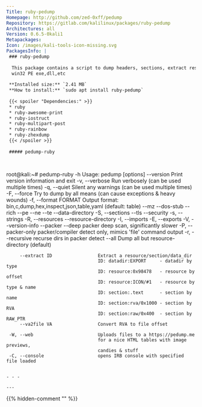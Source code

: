 ```yaml
---
Title: ruby-pedump
Homepage: http://github.com/zed-0xff/pedump
Repository: https://gitlab.com/kalilinux/packages/ruby-pedump
Architectures: all
Version: 0.6.5-0kali1
Metapackages: 
Icon: /images/kali-tools-icon-missing.svg
PackagesInfo: |
 ### ruby-pedump
 
  This package contains a script to dump headers, sections, extract resources of
  win32 PE exe,dll,etc
 
 **Installed size:** `2.41 MB`  
 **How to install:** `sudo apt install ruby-pedump`  
 
 {{< spoiler "Dependencies:" >}}
 * ruby
 * ruby-awesome-print
 * ruby-iostruct 
 * ruby-multipart-post 
 * ruby-rainbow
 * ruby-zhexdump 
 {{< /spoiler >}}
 
 ##### pedump-ruby
 
 
 ```
 root@kali:~# pedump-ruby -h
 Usage: pedump [options]
         --version                    Print version information and exit
     -v, --verbose                    Run verbosely
                                      (can be used multiple times)
     -q, --quiet                      Silent any warnings
                                      (can be used multiple times)
     -F, --force                      Try to dump by all means
                                      (can cause exceptions & heavy wounds)
     -f, --format FORMAT              Output format: bin,c,dump,hex,inspect,json,table,yaml
                                      (default: table)
         --mz
         --dos-stub
         --rich
         --pe
         --ne
         --te
         --data-directory
     -S, --sections
         --tls
         --security
     -s, --strings
     -R, --resources
         --resource-directory
     -I, --imports
     -E, --exports
     -V, --version-info
         --packer
         --deep                       packer deep scan, significantly slower
     -P, --packer-only                packer/compiler detect only,
                                      mimics 'file' command output
     -r, --recursive                  recurse dirs in packer detect
         --all                        Dump all but resource-directory (default)
 
         --extract ID                 Extract a resource/section/data_dir
                                      ID: datadir:EXPORT     - datadir by type
                                      ID: resource:0x98478   - resource by offset
                                      ID: resource:ICON/#1   - resource by type & name
                                      ID: section:.text      - section by name
                                      ID: section:rva/0x1000 - section by RVA
                                      ID: section:raw/0x400  - section by RAW_PTR
         --va2file VA                 Convert RVA to file offset
 
     -W, --web                        Uploads files to a https://pedump.me
                                      for a nice HTML tables with image previews,
                                      candies & stuff
     -C, --console                    opens IRB console with specified file loaded
 ```
 
 - - -
 
---
```

{{% hidden-comment "<!--Do not edit anything above this line-->" %}}
